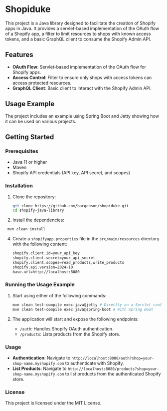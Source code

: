 # Shopiduke

This project is a Java library designed to facilitate the creation of Shopify apps in Java. It provides a servlet-based implementation of the OAuth flow of a Shopify app, a filter to limit resources to shops with known access tokens, and a basic GraphQL client to consume the Shopify Admin API.

## Features

- **OAuth Flow**: Servlet-based implementation of the OAuth flow for Shopify apps.
- **Access Control**: Filter to ensure only shops with access tokens can access protected resources.
- **GraphQL Client**: Basic client to interact with the Shopify Admin API.

## Usage Example

The project includes an example using Spring Boot and Jetty showing how it can be used on various projects.

## Getting Started

### Prerequisites

- Java 11 or higher
- Maven
- Shopify API credentials (API key, API secret, and scopes)

### Installation

1. Clone the repository:
   ```sh
   git clone https://github.com/bargenson/shopiduke.git
   cd shopify-java-library
   ```

2. Install the dependencies:
  ```sh
   mvn clean install
  ```

4. Create a `shopifyapp.properties` file in the `src/main/resources` directory with the following content:
   ```sh
   shopify.client.id=your_api_key
   shopify.client.secret=your_api_secret
   shopify.client.scopes=read_products,write_products
   shopify.api.version=2024-10
   base.url=http://localhost:8080
   ```

### Running the Usage Example

1. Start using either of the following commands:
   ```sh
   mvn clean test-compile exec:java@jetty # Directly on a Servlet container
   mvn clean test-compile exec:java@spring-boot # With Spring Boot
   ```

2. The application will start and expose the following endpoints:
   - `/auth`: Handles Shopify OAuth authentication.
   - `/products`: Lists products from the Shopify store.

### Usage

- **Authentication**: Navigate to `http://localhost:8080/auth?shop=your-shop-name.myshopify.com` to authenticate with Shopify.
- **List Products**: Navigate to `http://localhost:8080/products?shop=your-shop-name.myshopify.com` to list products from the authenticated Shopify store.

### License

This project is licensed under the MIT License.

